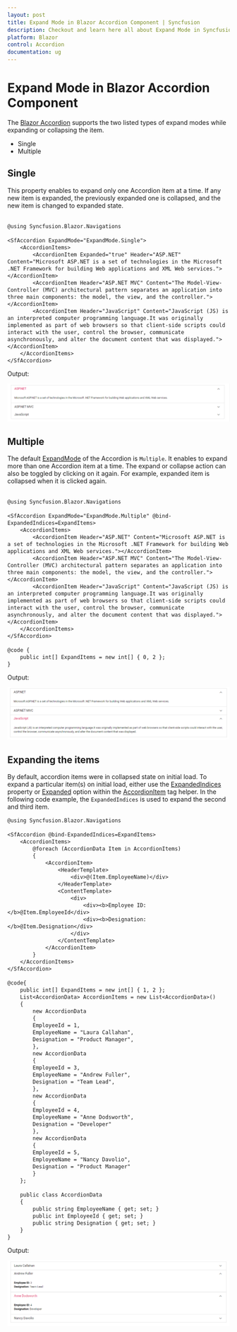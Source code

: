```yaml
---
layout: post
title: Expand Mode in Blazor Accordion Component | Syncfusion
description: Checkout and learn here all about Expand Mode in Syncfusion Blazor Accordion component and much more.
platform: Blazor
control: Accordion
documentation: ug
---
```


# Expand Mode in Blazor Accordion Component

 The [Blazor Accordion](https://www.syncfusion.com/blazor-components/blazor-accordion) supports the two listed types of expand modes while expanding or collapsing the item.

* Single
* Multiple

## Single

This property enables to expand only one Accordion item at a time. If any new item is expanded, the previously expanded one is collapsed, and the new item is changed to expanded state.

```cshtml

@using Syncfusion.Blazor.Navigations

<SfAccordion ExpandMode="ExpandMode.Single">
    <AccordionItems>
        <AccordionItem Expanded="true" Header="ASP.NET" Content="Microsoft ASP.NET is a set of technologies in the Microsoft .NET Framework for building Web applications and XML Web services."></AccordionItem>
        <AccordionItem Header="ASP.NET MVC" Content="The Model-View-Controller (MVC) architectural pattern separates an application into three main components: the model, the view, and the controller."></AccordionItem>
        <AccordionItem Header="JavaScript" Content="JavaScript (JS) is an interpreted computer programming language.It was originally implemented as part of web browsers so that client-side scripts could interact with the user, control the browser, communicate asynchronously, and alter the document content that was displayed."></AccordionItem>
    </AccordionItems>
</SfAccordion>

```

Output:

![Blazor Accordion Component with Single Expand Mode](./images/blazor-accordion-single-expand-mode.png)

## Multiple

The default [ExpandMode](https://help.syncfusion.com/cr/blazor/Syncfusion.Blazor.Navigations.SfAccordion.html#Syncfusion_Blazor_Navigations_SfAccordion_ExpandMode) of the Accordion is `Multiple`. It enables to expand more than one Accordion item at a time. The expand or collapse action can also be toggled by clicking on it again. For example, expanded item is collapsed when it is clicked again.

```cshtml

@using Syncfusion.Blazor.Navigations

<SfAccordion ExpandMode="ExpandMode.Multiple" @bind-ExpandedIndices=ExpandItems>
    <AccordionItems>
        <AccordionItem Header="ASP.NET" Content="Microsoft ASP.NET is a set of technologies in the Microsoft .NET Framework for building Web applications and XML Web services."></AccordionItem>
        <AccordionItem Header="ASP.NET MVC" Content="The Model-View-Controller (MVC) architectural pattern separates an application into three main components: the model, the view, and the controller."></AccordionItem>
        <AccordionItem Header="JavaScript" Content="JavaScript (JS) is an interpreted computer programming language.It was originally implemented as part of web browsers so that client-side scripts could interact with the user, control the browser, communicate asynchronously, and alter the document content that was displayed."></AccordionItem>
    </AccordionItems>
</SfAccordion>

@code {
    public int[] ExpandItems = new int[] { 0, 2 };
}

```

Output:

![Blazor Accordion Component with Multiple Expand Mode](./images/blazor-accordion-multiple-expand-mode.png)

## Expanding the items

By default, accordion items were in collapsed state on initial load. To expand a particular item(s) on initial load,  either use the [ExpandedIndices](https://help.syncfusion.com/cr/blazor/Syncfusion.Blazor.Navigations.SfAccordion.html#Syncfusion_Blazor_Navigations_SfAccordion_ExpandedIndices) property or [Expanded](https://help.syncfusion.com/cr/blazor/Syncfusion.Blazor.Navigations.AccordionItem.html#Syncfusion_Blazor_Navigations_AccordionItem_Expanded) option within the [AccordionItem](https://help.syncfusion.com/cr/blazor/Syncfusion.Blazor.Navigations.AccordionItem.html) tag helper. In the following code example, the `ExpandedIndices` is used to expand the second and third item.

```cshtml
@using Syncfusion.Blazor.Navigations

<SfAccordion @bind-ExpandedIndices=ExpandItems>
    <AccordionItems>
        @foreach (AccordionData Item in AccordionItems)
        {
            <AccordionItem>
                <HeaderTemplate>
                    <div>@(Item.EmployeeName)</div>
                </HeaderTemplate>
                <ContentTemplate>
                    <div>
                        <div><b>Employee ID: </b>@Item.EmployeeId</div>
                        <div><b>Designation: </b>@Item.Designation</div>
                    </div>
                </ContentTemplate>
            </AccordionItem>
        }
    </AccordionItems>
</SfAccordion>

@code{
    public int[] ExpandItems = new int[] { 1, 2 };
    List<AccordionData> AccordionItems = new List<AccordionData>()
    {
        new AccordionData
        {
        EmployeeId = 1,
        EmployeeName = "Laura Callahan",
        Designation = "Product Manager",
        },
        new AccordionData
        {
        EmployeeId = 3,
        EmployeeName = "Andrew Fuller",
        Designation = "Team Lead",
        },
        new AccordionData
        {
        EmployeeId = 4,
        EmployeeName = "Anne Dodsworth",
        Designation = "Developer"
        },
        new AccordionData
        {
        EmployeeId = 5,
        EmployeeName = "Nancy Davolio",
        Designation = "Product Manager"
        }
    };

    public class AccordionData
    {
        public string EmployeeName { get; set; }
        public int EmployeeId { get; set; }
        public string Designation { get; set; }
    }
}

```

Output:

![Blazor Accordion Component with Expanding Items](./images/blazor-accordion-expand-items.png)